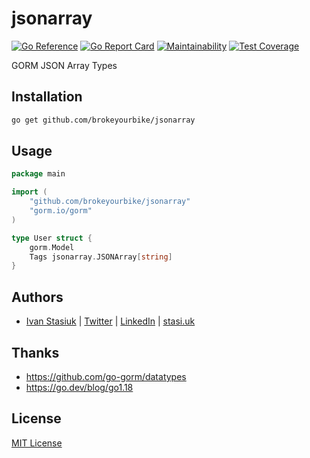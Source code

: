 # jsonarray

[![Go Reference](https://pkg.go.dev/badge/github.com/brokeyourbike/jsonarray.svg)](https://pkg.go.dev/github.com/brokeyourbike/jsonarray)
[![Go Report Card](https://goreportcard.com/badge/github.com/brokeyourbike/jsonarray)](https://goreportcard.com/report/github.com/brokeyourbike/jsonarray)
[![Maintainability](https://api.codeclimate.com/v1/badges/2e5b535a4edce1a5f803/maintainability)](https://codeclimate.com/github/brokeyourbike/jsonarray/maintainability)
[![Test Coverage](https://api.codeclimate.com/v1/badges/2e5b535a4edce1a5f803/test_coverage)](https://codeclimate.com/github/brokeyourbike/jsonarray/test_coverage)

GORM JSON Array Types

## Installation

```bash
go get github.com/brokeyourbike/jsonarray
```

## Usage

```go
package main

import (
    "github.com/brokeyourbike/jsonarray"
    "gorm.io/gorm"
)

type User struct {
    gorm.Model
    Tags jsonarray.JSONArray[string]
}
```

## Authors
- [Ivan Stasiuk](https://github.com/brokeyourbike) | [Twitter](https://twitter.com/brokeyourbike) | [LinkedIn](https://www.linkedin.com/in/brokeyourbike) | [stasi.uk](https://stasi.uk)

## Thanks

- https://github.com/go-gorm/datatypes
- https://go.dev/blog/go1.18

## License
[MIT License](https://github.com/glocurrency/jsonarray/blob/main/LICENSE)